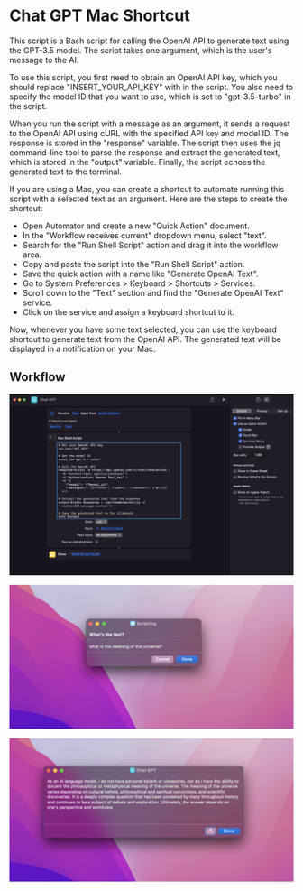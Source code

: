 # Chat GPT Mac Shortcut

This script is a Bash script for calling the OpenAI API to generate text using the GPT-3.5 model. The script takes one argument, which is the user's message to the AI.

To use this script, you first need to obtain an OpenAI API key, which you should replace "INSERT_YOUR_API_KEY" with in the script. You also need to specify the model ID that you want to use, which is set to "gpt-3.5-turbo" in the script.

When you run the script with a message as an argument, it sends a request to the OpenAI API using cURL with the specified API key and model ID. The response is stored in the "response" variable. The script then uses the jq command-line tool to parse the response and extract the generated text, which is stored in the "output" variable. Finally, the script echoes the generated text to the terminal.

If you are using a Mac, you can create a shortcut to automate running this script with a selected text as an argument. Here are the steps to create the shortcut:

- Open Automator and create a new "Quick Action" document.
- In the "Workflow receives current" dropdown menu, select "text".
- Search for the "Run Shell Script" action and drag it into the workflow area.
- Copy and paste the script into the "Run Shell Script" action.
- Save the quick action with a name like "Generate OpenAI Text".
- Go to System Preferences > Keyboard > Shortcuts > Services.
- Scroll down to the "Text" section and find the "Generate OpenAI Text" service.
- Click on the service and assign a keyboard shortcut to it.

Now, whenever you have some text selected, you can use the keyboard shortcut to generate text from the OpenAI API. The generated text will be displayed in a notification on your Mac.

## Workflow

![Gpt Workflow](/data/shortcut.png)

![Gpt Workflow](/data/shortcut_1.png)

![Gpt Workflow](/data/shortcut_2.png)